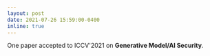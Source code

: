 ```yaml
---
layout: post
date: 2021-07-26 15:59:00-0400
inline: true
---
```


One paper accepted to ICCV'2021 on **Generative Model/AI Security**.

